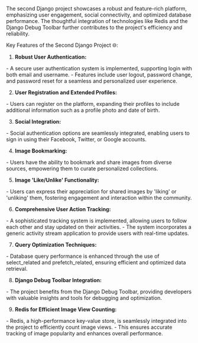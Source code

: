 The second Django project showcases a robust and feature-rich platform, emphasizing user engagement, social connectivity, and optimized database performance. The thoughtful integration of technologies like Redis and the Django Debug Toolbar further contributes to the project's efficiency and reliability.

Key Features of the Second Django Project 🌐:

1. **Robust User Authentication:**

 \- A secure user authentication system is implemented, supporting login with both email and username.
 \- Features include user logout, password change, and password reset for a seamless and personalized user experience.

2. **User Registration and Extended Profiles:**

 \- Users can register on the platform, expanding their profiles to include additional information such as a profile photo and date of birth.

3. **Social Integration:**

 \- Social authentication options are seamlessly integrated, enabling users to sign in using their Facebook, Twitter, or Google accounts.

4. **Image Bookmarking:**

 \- Users have the ability to bookmark and share images from diverse sources, empowering them to curate personalized collections.

5. **Image 'Like/Unlike' Functionality:**

 \- Users can express their appreciation for shared images by 'liking' or 'unliking' them, fostering engagement and interaction within the community.

6. **Comprehensive User Action Tracking:**

 \- A sophisticated tracking system is implemented, allowing users to follow each other and stay updated on their activities.
 \- The system incorporates a generic activity stream application to provide users with real-time updates.

7. **Query Optimization Techniques:**

 \- Database query performance is enhanced through the use of select_related and prefetch_related, ensuring efficient and optimized data retrieval.

8. **Django Debug Toolbar Integration:**

 \- The project benefits from the Django Debug Toolbar, providing developers with valuable insights and tools for debugging and optimization.

9. **Redis for Efficient Image View Counting:**

 \- Redis, a high-performance key-value store, is seamlessly integrated into the project to efficiently count image views.
 \- This ensures accurate tracking of image popularity and enhances overall performance.
